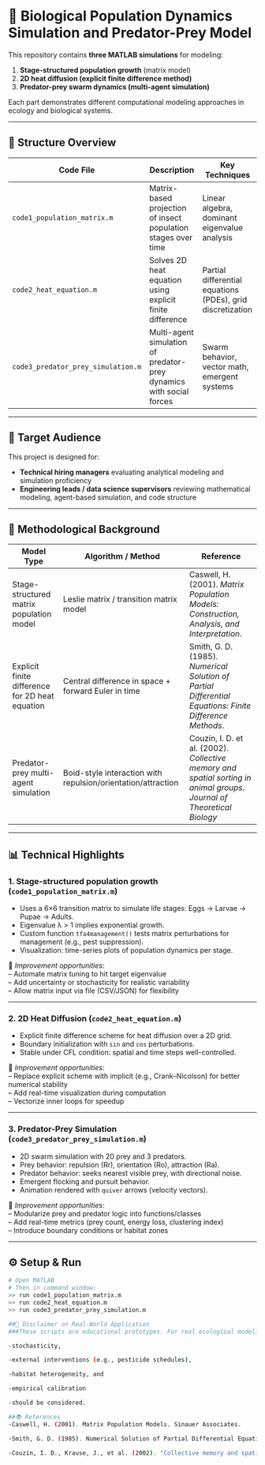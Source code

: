 # 🧠 Biological Population Dynamics Simulation and Predator-Prey Model

This repository contains **three MATLAB simulations** for modeling:

1. **Stage-structured population growth** (matrix model)
2. **2D heat diffusion (explicit finite difference method)**
3. **Predator-prey swarm dynamics (multi-agent simulation)**

Each part demonstrates different computational modeling approaches in ecology and biological systems.

---

## 📁 Structure Overview

| Code File | Description | Key Techniques |
|-----------|-------------|----------------|
| `code1_population_matrix.m` | Matrix-based projection of insect population stages over time | Linear algebra, dominant eigenvalue analysis |
| `code2_heat_equation.m`     | Solves 2D heat equation using explicit finite difference | Partial differential equations (PDEs), grid discretization |
| `code3_predator_prey_simulation.m` | Multi-agent simulation of predator-prey dynamics with social forces | Swarm behavior, vector math, emergent systems |

---

## 👤 Target Audience

This project is designed for:

- **Technical hiring managers** evaluating analytical modeling and simulation proficiency
- **Engineering leads / data science supervisors** reviewing mathematical modeling, agent-based simulation, and code structure

---

## 🔬 Methodological Background

| Model Type | Algorithm / Method | Reference |
|------------|--------------------|-----------|
| Stage-structured matrix population model | Leslie matrix / transition matrix model | Caswell, H. (2001). *Matrix Population Models: Construction, Analysis, and Interpretation*. |
| Explicit finite difference for 2D heat equation | Central difference in space + forward Euler in time | Smith, G. D. (1985). *Numerical Solution of Partial Differential Equations: Finite Difference Methods*. |
| Predator-prey multi-agent simulation | Boid-style interaction with repulsion/orientation/attraction | Couzin, I. D. et al. (2002). *Collective memory and spatial sorting in animal groups*. *Journal of Theoretical Biology* |

---

## 📊 Technical Highlights

### 1. Stage-structured population growth (`code1_population_matrix.m`)

- Uses a 6×6 transition matrix to simulate life stages: Eggs → Larvae → Pupae → Adults.
- Eigenvalue λ > 1 implies exponential growth.
- Custom function `tfa4management()` tests matrix perturbations for management (e.g., pest suppression).
- Visualization: time-series plots of population dynamics per stage.

📌 *Improvement opportunities*:  
– Automate matrix tuning to hit target eigenvalue  
– Add uncertainty or stochasticity for realistic variability  
– Allow matrix input via file (CSV/JSON) for flexibility

---

### 2. 2D Heat Diffusion (`code2_heat_equation.m`)

- Explicit finite difference scheme for heat diffusion over a 2D grid.
- Boundary initialization with `sin` and `cos` perturbations.
- Stable under CFL condition: spatial and time steps well-controlled.

📌 *Improvement opportunities*:  
– Replace explicit scheme with implicit (e.g., Crank–Nicolson) for better numerical stability  
– Add real-time visualization during computation  
– Vectorize inner loops for speedup

---

### 3. Predator-Prey Simulation (`code3_predator_prey_simulation.m`)

- 2D swarm simulation with 20 prey and 3 predators.
- Prey behavior: repulsion (Rr), orientation (Ro), attraction (Ra).
- Predator behavior: seeks nearest visible prey, with directional noise.
- Emergent flocking and pursuit behavior.
- Animation rendered with `quiver` arrows (velocity vectors).

📌 *Improvement opportunities*:  
– Modularize prey and predator logic into functions/classes  
– Add real-time metrics (prey count, energy loss, clustering index)  
– Introduce boundary conditions or habitat zones

---

## ⚙️ Setup & Run

```bash
# Open MATLAB
# Then in command window:
>> run code1_population_matrix.m
>> run code2_heat_equation.m
>> run code3_predator_prey_simulation.m

##📌 Disclaimer on Real-World Application
###These scripts are educational prototypes. For real ecological modeling, additional complexity such as:

-stochasticity,

-external interventions (e.g., pesticide schedules),

-habitat heterogeneity, and

-empirical calibration

-should be considered.

##📚 References
-Caswell, H. (2001). Matrix Population Models. Sinauer Associates.

-Smith, G. D. (1985). Numerical Solution of Partial Differential Equations. Oxford University Press.

-Couzin, I. D., Krause, J., et al. (2002). "Collective memory and spatial sorting in animal groups." Journal of Theoretical Biology.
